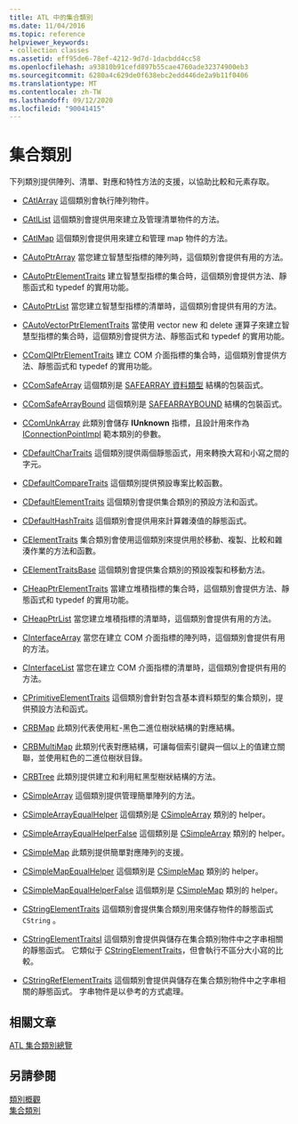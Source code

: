 ```yaml
---
title: ATL 中的集合類別
ms.date: 11/04/2016
ms.topic: reference
helpviewer_keywords:
- collection classes
ms.assetid: eff95de6-78ef-4212-9d7d-1dacbdd4cc58
ms.openlocfilehash: a93810b91cefd897b55cae4760ade32374900eb3
ms.sourcegitcommit: 6280a4c629de0f638ebc2edd446de2a9b11f0406
ms.translationtype: MT
ms.contentlocale: zh-TW
ms.lasthandoff: 09/12/2020
ms.locfileid: "90041415"
---
```

# <a name="collection-classes"></a>集合類別

下列類別提供陣列、清單、對應和特性方法的支援，以協助比較和元素存取。

- [CAtlArray](../atl/reference/catlarray-class.md) 這個類別會執行陣列物件。

- [CAtlList](../atl/reference/catllist-class.md) 這個類別會提供用來建立及管理清單物件的方法。

- [CAtlMap](../atl/reference/catlmap-class.md) 這個類別會提供用來建立和管理 map 物件的方法。

- [CAutoPtrArray](../atl/reference/cautoptrarray-class.md) 當您建立智慧型指標的陣列時，這個類別會提供有用的方法。

- [CAutoPtrElementTraits](../atl/reference/cautoptrelementtraits-class.md) 建立智慧型指標的集合時，這個類別會提供方法、靜態函式和 typedef 的實用功能。

- [CAutoPtrList](../atl/reference/cautoptrlist-class.md) 當您建立智慧型指標的清單時，這個類別會提供有用的方法。

- [CAutoVectorPtrElementTraits](../atl/reference/cautovectorptrelementtraits-class.md) 當使用 vector new 和 delete 運算子來建立智慧型指標的集合時，這個類別會提供方法、靜態函式和 typedef 的實用功能。

- [CComQIPtrElementTraits](../atl/reference/ccomqiptrelementtraits-class.md) 建立 COM 介面指標的集合時，這個類別會提供方法、靜態函式和 typedef 的實用功能。

- [CComSafeArray](../atl/reference/ccomsafearray-class.md) 這個類別是 [SAFEARRAY 資料類型](/windows/win32/api/oaidl/ns-oaidl-safearray) 結構的包裝函式。

- [CComSafeArrayBound](../atl/reference/ccomsafearraybound-class.md) 這個類別是 [SAFEARRAYBOUND](/windows/win32/api/oaidl/ns-oaidl-safearraybound) 結構的包裝函式。

- [CComUnkArray](../atl/reference/ccomunkarray-class.md) 此類別會儲存 **IUnknown** 指標，且設計用來作為 [IConnectionPointImpl](../atl/reference/iconnectionpointimpl-class.md) 範本類別的參數。

- [CDefaultCharTraits](../atl/reference/cdefaultchartraits-class.md) 這個類別提供兩個靜態函式，用來轉換大寫和小寫之間的字元。

- [CDefaultCompareTraits](../atl/reference/cdefaultcomparetraits-class.md) 這個類別提供預設專案比較函數。

- [CDefaultElementTraits](../atl/reference/cdefaultelementtraits-class.md) 這個類別會提供集合類別的預設方法和函式。

- [CDefaultHashTraits](../atl/reference/cdefaulthashtraits-class.md) 這個類別會提供用來計算雜湊值的靜態函式。

- [CElementTraits](../atl/reference/celementtraits-class.md) 集合類別會使用這個類別來提供用於移動、複製、比較和雜湊作業的方法和函數。

- [CElementTraitsBase](../atl/reference/celementtraitsbase-class.md) 這個類別會提供集合類別的預設複製和移動方法。

- [CHeapPtrElementTraits](../atl/reference/cheapptrelementtraits-class.md) 當建立堆積指標的集合時，這個類別會提供方法、靜態函式和 typedef 的實用功能。

- [CHeapPtrList](../atl/reference/cheapptrlist-class.md) 當您建立堆積指標的清單時，這個類別會提供有用的方法。

- [CInterfaceArray](../atl/reference/cinterfacearray-class.md) 當您在建立 COM 介面指標的陣列時，這個類別會提供有用的方法。

- [CInterfaceList](../atl/reference/cinterfacelist-class.md) 當您在建立 COM 介面指標的清單時，這個類別會提供有用的方法。

- [CPrimitiveElementTraits](../atl/reference/cprimitiveelementtraits-class.md) 這個類別會針對包含基本資料類型的集合類別，提供預設方法和函式。

- [CRBMap](../atl/reference/crbmap-class.md) 此類別代表使用紅-黑色二進位樹狀結構的對應結構。

- [CRBMultiMap](../atl/reference/crbmultimap-class.md) 此類別代表對應結構，可讓每個索引鍵與一個以上的值建立關聯，並使用紅色的二進位樹狀目錄。

- [CRBTree](../atl/reference/crbtree-class.md) 此類別提供建立和利用紅黑型樹狀結構的方法。

- [CSimpleArray](../atl/reference/csimplearray-class.md) 這個類別提供管理簡單陣列的方法。

- [CSimpleArrayEqualHelper](../atl/reference/csimplearrayequalhelper-class.md) 這個類別是 [CSimpleArray](../atl/reference/csimplearray-class.md) 類別的 helper。

- [CSimpleArrayEqualHelperFalse](../atl/reference/csimplearrayequalhelperfalse-class.md) 這個類別是 [CSimpleArray](../atl/reference/csimplearray-class.md) 類別的 helper。

- [CSimpleMap](../atl/reference/csimplemap-class.md) 此類別提供簡單對應陣列的支援。

- [CSimpleMapEqualHelper](../atl/reference/csimplemapequalhelper-class.md) 這個類別是 [CSimpleMap](../atl/reference/csimplemap-class.md) 類別的 helper。

- [CSimpleMapEqualHelperFalse](../atl/reference/csimplemapequalhelperfalse-class.md) 這個類別是 [CSimpleMap](../atl/reference/csimplemap-class.md) 類別的 helper。

- [CStringElementTraits](../atl/reference/cstringelementtraits-class.md) 這個類別會提供集合類別用來儲存物件的靜態函式 `CString` 。

- [CStringElementTraitsI](../atl/reference/cstringelementtraitsi-class.md) 這個類別會提供與儲存在集合類別物件中之字串相關的靜態函式。 它類似于 [CStringElementTraits](../atl/reference/cstringelementtraits-class.md)，但會執行不區分大小寫的比較。

- [CStringRefElementTraits](../atl/reference/cstringrefelementtraits-class.md) 這個類別會提供與儲存在集合類別物件中之字串相關的靜態函式。 字串物件是以參考的方式處理。

## <a name="related-articles"></a>相關文章

[ATL 集合類別總覽](../atl/atl-collection-classes.md)

## <a name="see-also"></a>另請參閱

[類別概觀](../atl/atl-class-overview.md)<br/>
[集合類別](../atl/atl-collection-classes.md)
